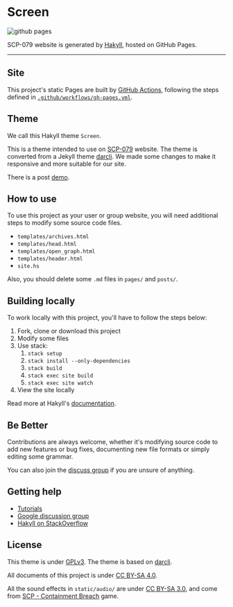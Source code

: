 # Screen

![github pages](https://github.com/scp-079/screen/workflows/github%20pages/badge.svg)

SCP-079 website is generated by [Hakyll], hosted on GitHub Pages.

---

## Site

This project's static Pages are built by [GitHub Actions][actions], following 
the steps defined in [`.github/workflows/gh-pages.yml`](.github/workflows/gh-pages.yml).

## Theme

We call this Hakyll theme `Screen`. 

This is a theme intended to use on [SCP-079](https://scp-079.org) website. 
The theme is converted from a Jekyll theme [darcli](https://github.com/gildasio/darcli). 
We made some changes to make it responsive and more suitable for our site.

There is a post [demo](https://scp-079.org/posts/2019-03-29-post-test/).

## How to use

To use this project as your user or group website, you will need 
additional steps to modify some source code files.

- `templates/archives.html`
- `templates/head.html`
- `templates/open_graph.html`
- `templates/header.html`
- `site.hs`

Also, you should delete some `.md` files in `pages/` and `posts/`.

## Building locally

To work locally with this project, you'll have to follow the steps below:

1. Fork, clone or download this project
2. Modify some files
3. Use stack:
    1. `stack setup`
    2. `stack install --only-dependencies`
    3. `stack build`
    4. `stack exec site build`
    5. `stack exec site watch`
4. View the site locally

Read more at Hakyll's [documentation][hakyll].

## Be Better

Contributions are always welcome, whether it's modifying source code to add new features or bug fixes, documenting new file formats or simply editing some grammar.

You can also join the [discuss group](https://t.me/SCP_079_CHAT) if you are unsure of anything.

## Getting help

* [Tutorials](https://jaspervdj.be/hakyll/tutorials.html)
* [Google discussion group](https://groups.google.com/forum/#!forum/hakyll)
* [Hakyll on StackOverflow](https://stackoverflow.com/questions/tagged/hakyll)

## License

This theme is under [GPLv3](LICENSES/GPL-3.0).
The theme is based on [darcli](https://github.com/gildasio/darcli).

All documents of this project is under [CC BY-SA 4.0](https://creativecommons.org/licenses/by-sa/4.0/).

All the sound effects in `static/audio/` are under 
[CC BY-SA 3.0](https://creativecommons.org/licenses/by-sa/3.0/), 
and come from 
[SCP - Containment Breach](http://www.scpcbgame.com/) 
game.

[actions]: https://github.com/features/actions
[hakyll]: https://jaspervdj.be/hakyll/
[install]: https://jaspervdj.be/hakyll/tutorials/01-installation.html
